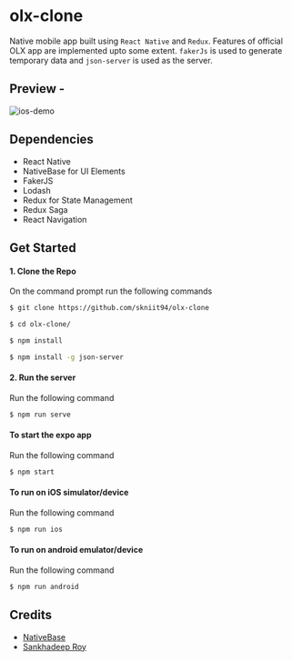 # olx-clone
Native mobile app built using `React Native` and `Redux`. Features of official OLX app are implemented upto some extent. `fakerJs` is used to generate temporary data and `json-server` is used as the server.

## Preview - 

![ios-demo](./demo/dmeo.gif)

## Dependencies
- React Native
- NativeBase for UI Elements
- FakerJS
- Lodash
- Redux for State Management
- Redux Saga
- React Navigation

## Get Started

#### 1. Clone the Repo

On the command prompt run the following commands
```sh
$ git clone https://github.com/skniit94/olx-clone

$ cd olx-clone/

$ npm install

$ npm install -g json-server

```

#### 2. Run the server

Run the following command

```sh
$ npm run serve
```

#### To start the expo app

Run the following command

```sh
$ npm start
```

#### To run on iOS simulator/device

Run the following command

```sh
$ npm run ios
```

#### To run on android emulator/device

Run the following command

```sh
$ npm run android
```

## Credits

*	[NativeBase](http://nativebase.io)
*	[Sankhadeep Roy](https://github.com/sankhadeeproy007)
